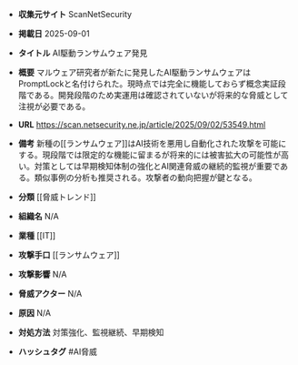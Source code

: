 - **収集元サイト**
ScanNetSecurity

- **掲載日**
2025-09-01

- **タイトル**
AI駆動ランサムウェア発見

- **概要**
マルウェア研究者が新たに発見したAI駆動ランサムウェアはPromptLockと名付けられた。現時点では完全に機能しておらず概念実証段階である。開発段階のため実運用は確認されていないが将来的な脅威として注視が必要である。

- **URL**
https://scan.netsecurity.ne.jp/article/2025/09/02/53549.html

- **備考**
新種の[[ランサムウェア]]はAI技術を悪用し自動化された攻撃を可能にする。現段階では限定的な機能に留まるが将来的には被害拡大の可能性が高い。対策としては早期検知体制の強化とAI関連脅威の継続的監視が重要である。類似事例の分析も推奨される。攻撃者の動向把握が鍵となる。

- **分類**
[[脅威トレンド]]

- **組織名**
N/A

- **業種**
[[IT]]

- **攻撃手口**
[[ランサムウェア]]

- **攻撃影響**
N/A

- **脅威アクター**
N/A

- **原因**
N/A

- **対処方法**
対策強化、監視継続、早期検知

- **ハッシュタグ**
#AI脅威
